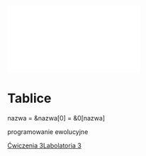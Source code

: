 ![2020_W04_tablice](/Notatki/Semestr%201/Podstawy%20programowania/Wyk%C5%82ady/Wyk%C5%82ad%204/2020_W04_tablice.pdf)

# Tablice

nazwa = &nazwa\[0\] = &0\[nazwa\]

programowanie ewolucyjne

[Ćwiczenia 3](/Notatki/Semestr%201/Podstawy%20programowania/%C4%86wiczenia/%C4%86wiczenia%203/%C4%86wiczenia%203.md)[Labolatoria 3](/Notatki/Semestr%201/Podstawy%20programowania/Labolatoria/Labolatoria%203/Labolatoria%203.md)